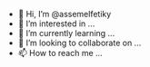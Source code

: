 - 👋 Hi, I’m @assemelfetiky
- 👀 I’m interested in ...
- 🌱 I’m currently learning ...
- 💞️ I’m looking to collaborate on ...
- 📫 How to reach me ...

<!---
assemelfetiky/assemelfetiky is a ✨ special ✨ repository because its `README.md` (this file) appears on your GitHub profile.
You can click the Preview link to take a look at your changes.
--->
